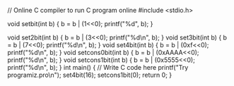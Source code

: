 // Online C compiler to run C program online
#include <stdio.h>

void setbit(int b)
{
    b = b | (1<<0);
    printf("%d", b);
}

void set2bit(int b)
{
    b = b | (3<<0);
    printf("%d\n", b);
}
void set3bit(int b)
{
    b = b | (7<<0);
    printf("%d\n", b);
}
void set4bit(int b)
{
    b = b | (0xf<<0);
    printf("%d\n", b);
}
void setcons0bit(int b)
{
    b = b | (0xAAAA<<0);
    printf("%d\n", b);
}
void setcons1bit(int b)
{
    b = b | (0x5555<<0);
    printf("%d\n", b);
}
int main() {
    // Write C code here
    printf("Try programiz.pro\n");
    set4bit(16);
    setcons1bit(0);
    return 0;
}
